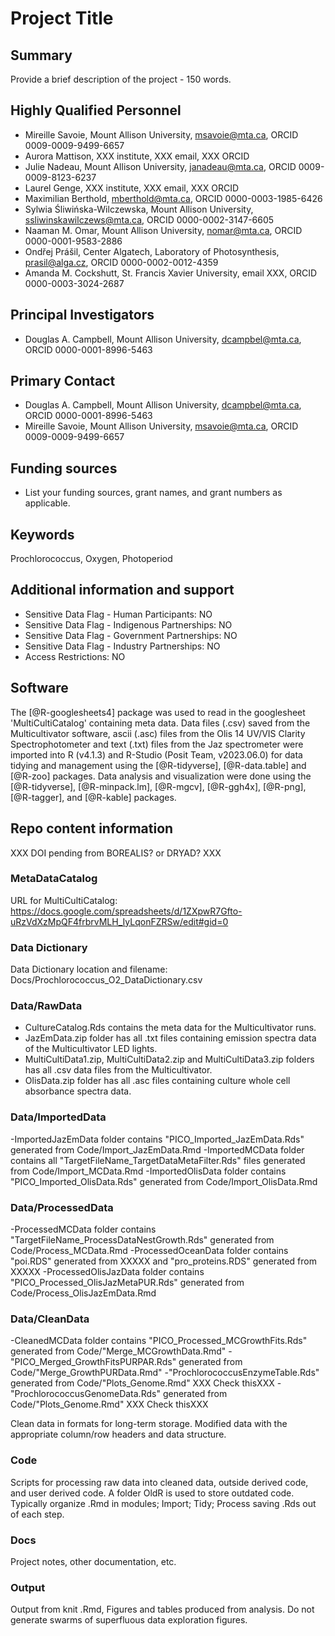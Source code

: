 # Project Title

## Summary

Provide a brief description of the project - 150 words.

## Highly Qualified Personnel

- Mireille Savoie, Mount Allison University, msavoie@mta.ca, ORCID 0009-0009-9499-6657
- Aurora Mattison, XXX institute, XXX email, XXX ORCID
- Julie Nadeau, Mount Allison University, janadeau@mta.ca,  ORCID 0009-0009-8123-6237
- Laurel Genge, XXX institute, XXX email, XXX ORCID
- Maximilian Berthold, mberthold@mta.ca, ORCID 0000-0003-1985-6426
- Sylwia Śliwińska-Wilczewska, Mount Allison University, ssliwinskawilczews@mta.ca, ORCID 0000-0002-3147-6605
- Naaman M. Omar, Mount Allison University, nomar@mta.ca, ORCID 0000-0001-9583-2886
- Ondřej Prášil, Center Algatech, Laboratory of Photosynthesis, prasil@alga.cz, ORCID 0000-0002-0012-4359
- Amanda M. Cockshutt, St. Francis Xavier University, email XXX, ORCID 0000-0003-3024-2687

## Principal Investigators

- Douglas A. Campbell, Mount Allison University, dcampbel@mta.ca, ORCID 0000-0001-8996-5463

## Primary Contact  

- Douglas A. Campbell, Mount Allison University, dcampbel@mta.ca, ORCID 0000-0001-8996-5463
- Mireille Savoie, Mount Allison University, msavoie@mta.ca, ORCID 0009-0009-9499-6657


## Funding sources

- List your funding sources, grant names, and grant numbers as applicable.

## Keywords

Prochlorococcus, Oxygen, Photoperiod

## Additional information and support

- Sensitive Data Flag - Human Participants:  NO
- Sensitive Data Flag - Indigenous Partnerships: NO
- Sensitive Data Flag - Government Partnerships: NO
- Sensitive Data Flag - Industry Partnerships: NO
- Access Restrictions: NO

## Software  

The [@R-googlesheets4] package was used to read in the googlesheet 'MultiCultiCatalog' containing meta data. Data files (.csv) saved from the Multicultivator software, ascii (.asc) files from the Olis 14 UV/VIS Clarity Spectrophotometer and text (.txt) files from the Jaz spectrometer were imported into R (v4.1.3) and R-Studio (Posit Team, v2023.06.0) for data tidying and management using the [@R-tidyverse], [@R-data.table] and [@R-zoo] packages. Data analysis and visualization were done using the [@R-tidyverse], [@R-minpack.lm], [@R-mgcv], [@R-ggh4x], [@R-png], [@R-tagger], and [@R-kable] packages.  

## Repo content information

XXX DOI pending from BOREALIS? or DRYAD? XXX 

### MetaDataCatalog
URL for MultiCultiCatalog:
https://docs.google.com/spreadsheets/d/1ZXpwR7Gfto-uRzVdXzMpQF4frbrvMLH_IyLqonFZRSw/edit#gid=0


### Data Dictionary
Data Dictionary location and filename:
Docs/Prochlorococcus_O2_DataDictionary.csv

### Data/RawData

- CultureCatalog.Rds contains the meta data for the Multicultivator runs.
- JazEmData.zip folder has all .txt files containing emission spectra data of the Multicultivator LED lights.
- MultiCultiData1.zip, MultiCultiData2.zip and MultiCultiData3.zip folders has all .csv data files from the  Multicultivator. 
- OlisData.zip folder has all .asc files containing culture whole cell absorbance spectra data. 

### Data/ImportedData

-ImportedJazEmData folder contains "PICO_Imported_JazEmData.Rds" generated from Code/Import_JazEmData.Rmd
-ImportedMCData folder contains all "TargetFileName_TargetDataMetaFilter.Rds" files generated from Code/Import_MCData.Rmd
-ImportedOlisData folder contains "PICO_Imported_OlisData.Rds" generated from Code/Import_OlisData.Rmd

### Data/ProcessedData

-ProcessedMCData folder contains "TargetFileName_ProcessDataNestGrowth.Rds" generated from Code/Process_MCData.Rmd
-ProcessedOceanData folder contains "poi.RDS" generated from  XXXXX  and "pro_proteins.RDS" generated from  XXXXX 
-ProcessedOlisJazData folder contains "PICO_Processed_OlisJazMetaPUR.Rds" generated from Code/Process_OlisJazEmData.Rmd


### Data/CleanData

-CleanedMCData folder contains "PICO_Processed_MCGrowthFits.Rds" generated from Code/"Merge_MCGrowthData.Rmd"
-"PICO_Merged_GrowthFitsPURPAR.Rds" generated from Code/"Merge_GrowthPURData.Rmd"
-"ProchlorococcusEnzymeTable.Rds" generated from Code/"Plots_Genome.Rmd"   XXX Check thisXXX
-"ProchlorococcusGenomeData.Rds" generated from Code/"Plots_Genome.Rmd"   XXX Check thisXXX

Clean data in formats for long-term storage. Modified data with the appropriate column/row headers and data structure.



### Code

Scripts for processing raw data into cleaned data, outside derived code, and user derived code.
A folder OldR is used to store outdated code.
Typically organize .Rmd in modules; Import; Tidy; Process saving .Rds out of each step.

### Docs

Project notes, other documentation, etc.

### Output

Output from knit .Rmd, Figures and tables produced from analysis.
Do not generate swarms of superfluous data exploration figures.
